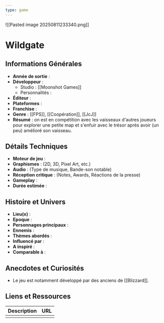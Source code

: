```yaml
---
type: game
---
```

![[Pasted image 20250811233340.png]]
# Wildgate

## Informations Générales

- **Année de sortie** : 
- **Développeur** : 
	- Studio : [[Moonshot Games]]
	- Personnalités : 
- **Éditeur** : 
- **Plateformes** : 
- **Franchise** : 
- **Genre** : [[FPS]], [[Coopération]], [[JcJ]]
- **Résumé** : on est en compétition avec les vaisseaux d'autres joueurs pour explorer une petite map et s'enfuir avec le trésor après avoir (un peu) amélioré son vaisseau.

## Détails Techniques
- **Moteur de jeu** : 
- **Graphismes** : (2D, 3D, Pixel Art, etc.)
- **Audio** : (Type de musique, Bande-son notable)
- **Réception critique** : (Notes, Awards, Réactions de la presse)
- **Gameplay** :
- **Durée estimée** : 

## Histoire et Univers
- **Lieu(x)** : 
- **Epoque** : 
- **Personnages principaux** : 
- **Ennemis** :
- **Thèmes abordés** : 
- **Influencé par** :
- **A inspiré** : 
- **Comparable à** :
## Anecdotes et Curiosités
- Le jeu est notamment développé par des anciens de [[Blizzard]].
## Liens et Ressources

| Description | URL |
| ----------- | --- |
|             |     |
